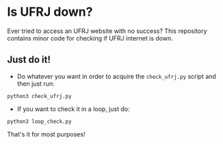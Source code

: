 # Is UFRJ down?

Ever tried to access an UFRJ website with no success? This repository contains minor code for checking if UFRJ internet is down.

## Just do it!

- Do whatever you want in order to acquire the `check_ufrj.py` script and then just run:

```
python3 check_ufrj.py
```

- If you want to check it in a loop, just do:

```
python3 loop_check.py
```

That's it for most purposes!
